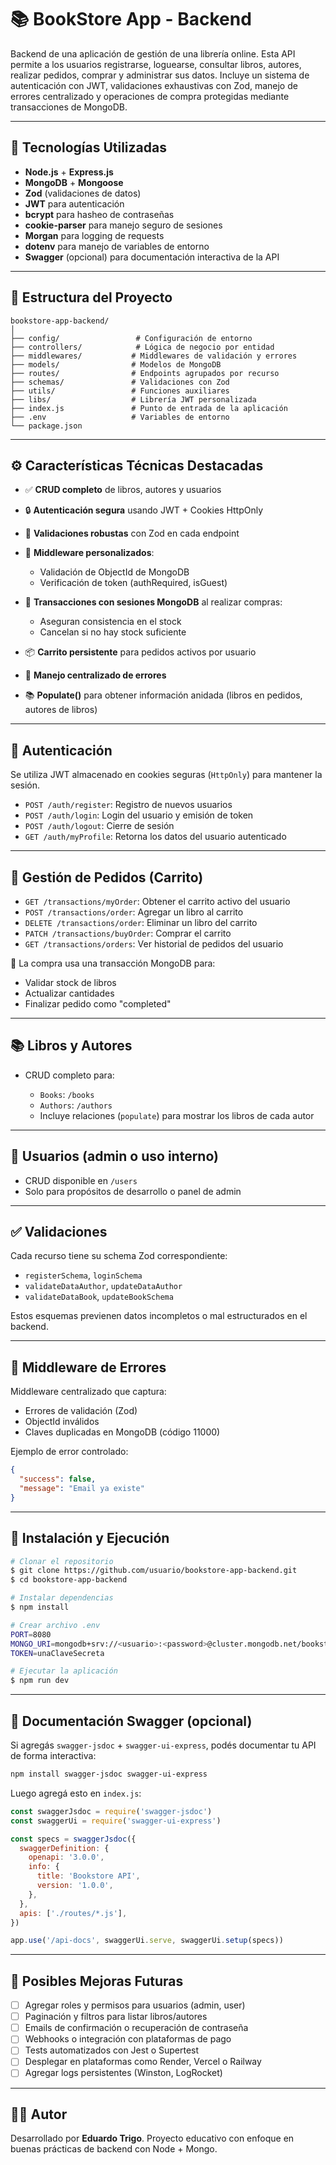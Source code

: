 # 📚 BookStore App - Backend

Backend de una aplicación de gestión de una librería online. Esta API permite a los usuarios registrarse, loguearse, consultar libros, autores, realizar pedidos, comprar y administrar sus datos. Incluye un sistema de autenticación con JWT, validaciones exhaustivas con Zod, manejo de errores centralizado y operaciones de compra protegidas mediante transacciones de MongoDB.

---

## 🚀 Tecnologías Utilizadas

* **Node.js** + **Express.js**
* **MongoDB** + **Mongoose**
* **Zod** (validaciones de datos)
* **JWT** para autenticación
* **bcrypt** para hasheo de contraseñas
* **cookie-parser** para manejo seguro de sesiones
* **Morgan** para logging de requests
* **dotenv** para manejo de variables de entorno
* **Swagger** (opcional) para documentación interactiva de la API

---

## 📁 Estructura del Proyecto

```
bookstore-app-backend/
│
├── config/                 # Configuración de entorno
├── controllers/            # Lógica de negocio por entidad
├── middlewares/           # Middlewares de validación y errores
├── models/                # Modelos de MongoDB
├── routes/                # Endpoints agrupados por recurso
├── schemas/               # Validaciones con Zod
├── utils/                 # Funciones auxiliares
├── libs/                  # Librería JWT personalizada
├── index.js               # Punto de entrada de la aplicación
├── .env                   # Variables de entorno
└── package.json
```

---

## ⚙️ Características Técnicas Destacadas

* ✅ **CRUD completo** de libros, autores y usuarios
* 🔒 **Autenticación segura** usando JWT + Cookies HttpOnly
* 🧠 **Validaciones robustas** con Zod en cada endpoint
* 🧱 **Middleware personalizados**:

  * Validación de ObjectId de MongoDB
  * Verificación de token (authRequired, isGuest)
* 🔁 **Transacciones con sesiones MongoDB** al realizar compras:

  * Aseguran consistencia en el stock
  * Cancelan si no hay stock suficiente
* 📦 **Carrito persistente** para pedidos activos por usuario
* 🧨 **Manejo centralizado de errores**
* 📚 **Populate()** para obtener información anidada (libros en pedidos, autores de libros)

---

## 🔐 Autenticación

Se utiliza JWT almacenado en cookies seguras (`HttpOnly`) para mantener la sesión.

* `POST /auth/register`: Registro de nuevos usuarios
* `POST /auth/login`: Login del usuario y emisión de token
* `POST /auth/logout`: Cierre de sesión
* `GET /auth/myProfile`: Retorna los datos del usuario autenticado

---

## 🛒 Gestión de Pedidos (Carrito)

* `GET /transactions/myOrder`: Obtener el carrito activo del usuario
* `POST /transactions/order`: Agregar un libro al carrito
* `DELETE /transactions/order`: Eliminar un libro del carrito
* `PATCH /transactions/buyOrder`: Comprar el carrito
* `GET /transactions/orders`: Ver historial de pedidos del usuario

🧾 La compra usa una transacción MongoDB para:

* Validar stock de libros
* Actualizar cantidades
* Finalizar pedido como "completed"

---

## 📚 Libros y Autores

* CRUD completo para:

  * `Books`: `/books`
  * `Authors`: `/authors`
  * Incluye relaciones (`populate`) para mostrar los libros de cada autor

---

## 👤 Usuarios (admin o uso interno)

* CRUD disponible en `/users`
* Solo para propósitos de desarrollo o panel de admin

---

## ✅ Validaciones

Cada recurso tiene su schema Zod correspondiente:

* `registerSchema`, `loginSchema`
* `validateDataAuthor`, `updateDataAuthor`
* `validateDataBook`, `updateBookSchema`

Estos esquemas previenen datos incompletos o mal estructurados en el backend.

---

## 🧪 Middleware de Errores

Middleware centralizado que captura:

* Errores de validación (Zod)
* ObjectId inválidos
* Claves duplicadas en MongoDB (código 11000)

Ejemplo de error controlado:

```json
{
  "success": false,
  "message": "Email ya existe"
}
```

---

## 📝 Instalación y Ejecución

```bash
# Clonar el repositorio
$ git clone https://github.com/usuario/bookstore-app-backend.git
$ cd bookstore-app-backend

# Instalar dependencias
$ npm install

# Crear archivo .env
PORT=8080
MONGO_URI=mongodb+srv://<usuario>:<password>@cluster.mongodb.net/bookstore
TOKEN=unaClaveSecreta

# Ejecutar la aplicación
$ npm run dev
```

---

## 📘 Documentación Swagger (opcional)

Si agregás `swagger-jsdoc` + `swagger-ui-express`, podés documentar tu API de forma interactiva:

```bash
npm install swagger-jsdoc swagger-ui-express
```

Luego agregá esto en `index.js`:

```js
const swaggerJsdoc = require('swagger-jsdoc')
const swaggerUi = require('swagger-ui-express')

const specs = swaggerJsdoc({
  swaggerDefinition: {
    openapi: '3.0.0',
    info: {
      title: 'Bookstore API',
      version: '1.0.0',
    },
  },
  apis: ['./routes/*.js'],
})

app.use('/api-docs', swaggerUi.serve, swaggerUi.setup(specs))
```

---

## 🧠 Posibles Mejoras Futuras

* [ ] Agregar roles y permisos para usuarios (admin, user)
* [ ] Paginación y filtros para listar libros/autores
* [ ] Emails de confirmación o recuperación de contraseña
* [ ] Webhooks o integración con plataformas de pago
* [ ] Tests automatizados con Jest o Supertest
* [ ] Desplegar en plataformas como Render, Vercel o Railway
* [ ] Agregar logs persistentes (Winston, LogRocket)

---

## 👨‍💻 Autor

Desarrollado por **Eduardo Trigo**. Proyecto educativo con enfoque en buenas prácticas de backend con Node + Mongo.